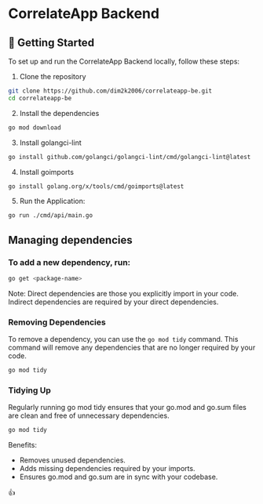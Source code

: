 # CorrelateApp Backend

## 🚀 Getting Started

To set up and run the CorrelateApp Backend locally, follow these steps:

1. Clone the repository

```bash
git clone https://github.com/dim2k2006/correlateapp-be.git
cd correlateapp-be
```

2. Install the dependencies

```bash
go mod download
```

3. Install golangci-lint

```bash
go install github.com/golangci/golangci-lint/cmd/golangci-lint@latest
```

4. Install goimports

```bash
go install golang.org/x/tools/cmd/goimports@latest
```

5. Run the Application:

```bash
go run ./cmd/api/main.go
```

## Managing dependencies

### To add a new dependency, run:

```bash
go get <package-name>
```

Note: Direct dependencies are those you explicitly import in your code. Indirect dependencies are required by your direct dependencies.

### Removing Dependencies

To remove a dependency, you can use the `go mod tidy` command. This command will remove any dependencies that are no longer required by your code.

```bash
go mod tidy
```

### Tidying Up

Regularly running go mod tidy ensures that your go.mod and go.sum files are clean and free of unnecessary dependencies.

```bash
go mod tidy
```

Benefits:

- Removes unused dependencies.
- Adds missing dependencies required by your imports.
- Ensures go.mod and go.sum are in sync with your codebase.

👍